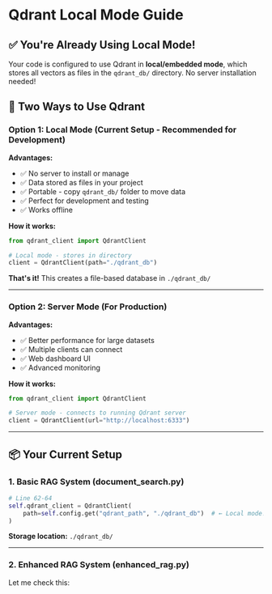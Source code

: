 # Qdrant Local Mode Guide

## ✅ You're Already Using Local Mode!

Your code is configured to use Qdrant in **local/embedded mode**, which stores all vectors as files in the `qdrant_db/` directory. No server installation needed!

## 🎯 Two Ways to Use Qdrant

### **Option 1: Local Mode (Current Setup - Recommended for Development)**

**Advantages:**
- ✅ No server to install or manage
- ✅ Data stored as files in your project
- ✅ Portable - copy `qdrant_db/` folder to move data
- ✅ Perfect for development and testing
- ✅ Works offline

**How it works:**
```python
from qdrant_client import QdrantClient

# Local mode - stores in directory
client = QdrantClient(path="./qdrant_db")
```

**That's it!** This creates a file-based database in `./qdrant_db/`

---

### **Option 2: Server Mode (For Production)**

**Advantages:**
- ✅ Better performance for large datasets
- ✅ Multiple clients can connect
- ✅ Web dashboard UI
- ✅ Advanced monitoring

**How it works:**
```python
from qdrant_client import QdrantClient

# Server mode - connects to running Qdrant server
client = QdrantClient(url="http://localhost:6333")
```

---

## 📦 Your Current Setup

### **1. Basic RAG System (document_search.py)**

```python
# Line 62-64
self.qdrant_client = QdrantClient(
    path=self.config.get("qdrant_path", "./qdrant_db")  # ← Local mode!
)
```

**Storage location:** `./qdrant_db/`

---

### **2. Enhanced RAG System (enhanced_rag.py)**

Let me check this:

